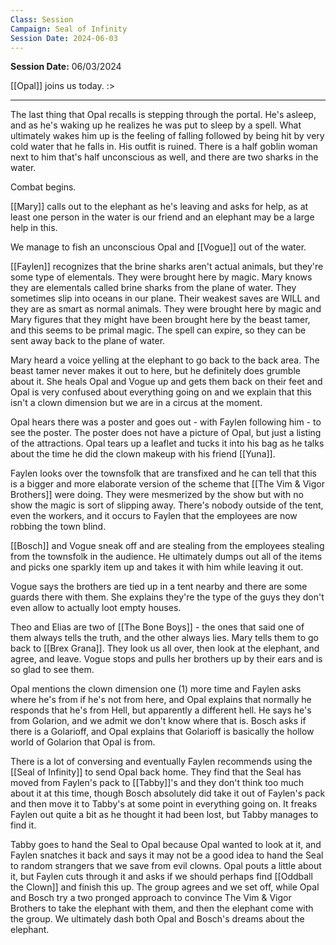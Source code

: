 ```yaml
---
Class: Session
Campaign: Seal of Infinity
Session Date: 2024-06-03
---
```

**Session Date:** 06/03/2024

[[Opal]] joins us today. :> 

---

The last thing that Opal recalls is stepping through the portal. He's asleep, and as he's waking up he realizes he was put to sleep by a spell. What ultimately wakes him up is the feeling of falling followed by being hit by very cold water that he falls in. His outfit is ruined. There is a half goblin woman next to him that's half unconscious as well, and there are two sharks in the water.

Combat begins.

[[Mary]] calls out to the elephant as he's leaving and asks for help, as at least one person in the water is our friend and an elephant may be a large help in this.

We manage to fish an unconscious Opal and [[Vogue]] out of the water.

[[Faylen]] recognizes that the brine sharks aren't actual animals, but they're some type of elementals. They were brought here by magic. Mary knows they are elementals called brine sharks from the plane of water. They sometimes slip into oceans in our plane. Their weakest saves are WILL and they are as smart as normal animals. They were brought here by magic and Mary figures that they might have been brought here by the beast tamer, and this seems to be primal magic. The spell can expire, so they can be sent away back to the plane of water.

Mary heard a voice yelling at the elephant to go back to the back area. The beast tamer never makes it out to here, but he definitely does grumble about it. She heals Opal and Vogue up and gets them back on their feet and Opal is very confused about everything going on and we explain that this isn't a clown dimension but we are in a circus at the moment.

Opal hears there was a poster and goes out - with Faylen following him - to see the poster. The poster does not have a picture of Opal, but just a listing of the attractions. Opal tears up a leaflet and tucks it into his bag as he talks about the time he did the clown makeup with his friend [[Yuna]].

Faylen looks over the townsfolk that are transfixed and he can tell that this is a bigger and more elaborate version of the scheme that [[The Vim & Vigor Brothers]] were doing. They were mesmerized by the show but with no show the magic is sort of slipping away. There's nobody outside of the tent, even the workers, and it occurs to Faylen that the employees are now robbing the town blind.

[[Bosch]] and Vogue sneak off and are stealing from the employees stealing from the townsfolk in the audience. He ultimately dumps out all of the items and picks one sparkly item up and takes it with him while leaving it out.

Vogue says the brothers are tied up in a tent nearby and there are some guards there with them. She explains they're the type of the guys they don't even allow to actually loot empty houses.

Theo and Elias are two of [[The Bone Boys]] - the ones that said one of them always tells the truth, and the other always lies. Mary tells them to go back to [[Brex Grana]]. They look us all over, then look at the elephant, and agree, and leave. Vogue stops and pulls her brothers up by their ears and is so glad to see them.

Opal mentions the clown dimension one (1) more time and Faylen asks where he's from if he's not from here, and Opal explains that normally he responds that he's from Hell, but apparently a different hell. He says he's from Golarion, and we admit we don't know where that is.  Bosch asks if there is a Golarioff, and Opal explains that Golarioff is basically the hollow world of Golarion that Opal is from. 

There is a lot of conversing and eventually Faylen recommends using the [[Seal of Infinity]] to send Opal back home. They find that the Seal has moved from Faylen's pack to [[Tabby]]'s and they don't think too much about it at this time, though Bosch absolutely did take it out of Faylen's pack and then move it to Tabby's at some point in everything going on. It freaks Faylen out quite a bit as he thought it had been lost, but Tabby manages to find it.

Tabby goes to hand the Seal to Opal because Opal wanted to look at it, and Faylen snatches it back and says it may not be a good idea to hand the Seal to random strangers that we save from evil clowns. Opal pouts a little about it, but Faylen cuts through it and asks if we should perhaps find [[Oddball the Clown]]  and finish this up. The group agrees and we set off, while Opal and Bosch try a two pronged approach to convince The Vim & Vigor Brothers to take the elephant with them, and then the elephant come with the group. We ultimately dash both Opal and Bosch's dreams about the elephant.